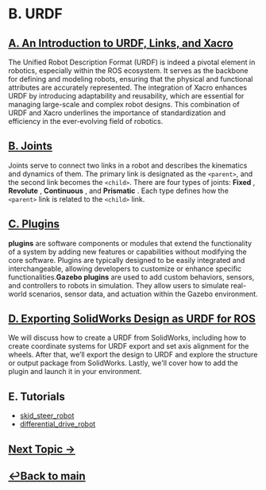 
# B. URDF

## [A. An Introduction to URDF, Links, and Xacro](<A. An Introduction to URDF, Links, and Xacro/An Introduction to URDF, Links, and Xacro.md>)


The Unified Robot Description Format (URDF) is indeed a pivotal element in robotics, especially within the ROS ecosystem. It serves as the backbone for defining and modeling robots, ensuring that the physical and functional attributes are accurately represented. The integration of Xacro enhances URDF by introducing adaptability and reusability, which are essential for managing large-scale and complex robot designs. This combination of URDF and Xacro underlines the importance of standardization and efficiency in the ever-evolving field of robotics.

## [B. Joints](<B.  joints/joints.md>)

Joints serve to connect two links in a robot and describes the kinematics and dynamics of them. The primary link is designated as the `<parent>`, and the second link becomes the `<child>`. There are four types of joints:  **Fixed** ,  **Revolute** ,  **Continuous** , and  **Prismatic** . Each type defines how the `<parent>` link is related to the `<child>` link.

## [C. Plugins](<C. Plugins/plugins.md>)


**plugins** are software components or modules that extend the functionality of a system by adding new features or capabilities without modifying the core software. Plugins are typically designed to be easily integrated and interchangeable, allowing developers to customize or enhance specific functionalities.**Gazebo plugins** are used to add custom behaviors, sensors, and controllers to robots in simulation. They allow users to simulate real-world scenarios, sensor data, and actuation within the Gazebo environment.

## [D. Exporting SolidWorks Design as URDF for ROS ](<D. sw2urdf/export_solid_as_urdf.md>)


We will discuss how to create a URDF from SolidWorks, including how to create coordinate systems for URDF export and set axis alignment for the wheels. After that, we’ll export the design to URDF and explore the structure or output package from SolidWorks. Lastly, we'll cover how to add the plugin and launch it in your environment.


## E. Tutorials

* [skid_steer_robot](<E. example/skid_steer_robot_example.md>)
* [differential_drive_robot](<E. example/differential_drive_robot_example.md>)


## [Next Topic →](<../C. TF/A. Transformation Basics/Transformations_and_Frames.md>)

## [↩Back to main](../README.md)
